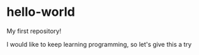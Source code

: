 # hello-world
My first repository!

I would like to keep learning programming, so let's give this a try
